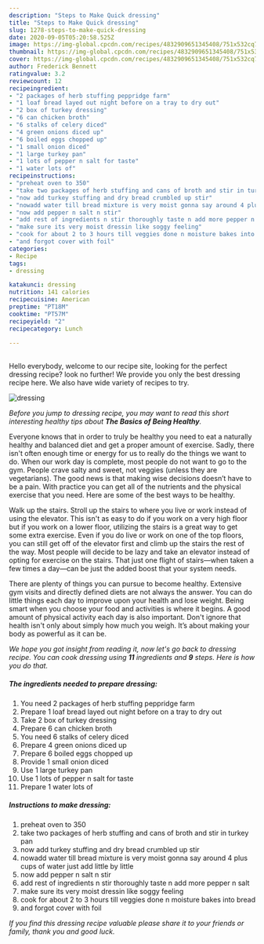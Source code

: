 ```yaml
---
description: "Steps to Make Quick dressing"
title: "Steps to Make Quick dressing"
slug: 1278-steps-to-make-quick-dressing
date: 2020-09-05T05:20:58.525Z
image: https://img-global.cpcdn.com/recipes/4832909651345408/751x532cq70/dressing-recipe-main-photo.jpg
thumbnail: https://img-global.cpcdn.com/recipes/4832909651345408/751x532cq70/dressing-recipe-main-photo.jpg
cover: https://img-global.cpcdn.com/recipes/4832909651345408/751x532cq70/dressing-recipe-main-photo.jpg
author: Frederick Bennett
ratingvalue: 3.2
reviewcount: 12
recipeingredient:
- "2 packages of herb stuffing peppridge farm"
- "1 loaf bread layed out night before on a tray to dry out"
- "2 box of turkey dressing"
- "6 can chicken broth"
- "6 stalks of celery diced"
- "4 green onions diced up"
- "6 boiled eggs chopped up"
- "1 small onion diced"
- "1 large turkey pan"
- "1 lots of pepper n salt for taste"
- "1 water lots of"
recipeinstructions:
- "preheat oven to 350"
- "take two packages of herb stuffing and cans of broth and stir in turkey pan"
- "now add turkey stuffing and dry bread crumbled up stir"
- "nowadd water till bread mixture is very moist gonna say around 4 plus cups of water just add little by little"
- "now add pepper n salt n stir"
- "add rest of ingredients n stir thoroughly taste n add more pepper n salt"
- "make sure its very moist dressin like soggy feeling"
- "cook for about 2 to 3 hours till veggies done n moisture bakes into bread"
- "and forgot cover with foil"
categories:
- Recipe
tags:
- dressing

katakunci: dressing 
nutrition: 141 calories
recipecuisine: American
preptime: "PT18M"
cooktime: "PT57M"
recipeyield: "2"
recipecategory: Lunch

---
```

<br>
Hello everybody, welcome to our recipe site, looking for the perfect dressing recipe? look no further! We provide you only the best dressing recipe here. We also have wide variety of recipes to try.
<br>


![dressing](https://img-global.cpcdn.com/recipes/4832909651345408/751x532cq70/dressing-recipe-main-photo.jpg)

<i>Before you jump to dressing recipe, you may want to read this short interesting healthy tips about <strong>The Basics of Being Healthy</strong>.</i>

Everyone knows that in order to truly be healthy you need to eat a naturally healthy and balanced diet and get a proper amount of exercise. Sadly, there isn't often enough time or energy for us to really do the things we want to do. When our work day is complete, most people do not want to go to the gym. People crave salty and sweet, not veggies (unless they are vegetarians). The good news is that making wise decisions doesn’t have to be a pain. With practice you can get all of the nutrients and the physical exercise that you need. Here are some of the best ways to be healthy.

Walk up the stairs. Stroll up the stairs to where you live or work instead of using the elevator. This isn't as easy to do if you work on a very high floor but if you work on a lower floor, utilizing the stairs is a great way to get some extra exercise. Even if you do live or work on one of the top floors, you can still get off of the elevator first and climb up the stairs the rest of the way. Most people will decide to be lazy and take an elevator instead of opting for exercise on the stairs. That just one flight of stairs—when taken a few times a day—can be just the added boost that your system needs. 

There are plenty of things you can pursue to become healthy. Extensive gym visits and directly defined diets are not always the answer. You can do little things each day to improve upon your health and lose weight. Being smart when you choose your food and activities is where it begins. A good amount of physical activity each day is also important. Don't ignore that health isn't only about simply how much you weigh. It’s about making your body as powerful as it can be. 


<i>We hope you got insight from reading it, now let's go back to dressing recipe. You can cook dressing using <strong>11</strong> ingredients and <strong>9</strong> steps. Here is how you do that.
</i>

##### The ingredients needed to prepare dressing:

1. You need 2 packages of herb stuffing peppridge farm
1. Prepare 1 loaf bread layed out night before on a tray to dry out
1. Take 2 box of turkey dressing
1. Prepare 6 can chicken broth
1. You need 6 stalks of celery diced
1. Prepare 4 green onions diced up
1. Prepare 6 boiled eggs chopped up
1. Provide 1 small onion diced
1. Use 1 large turkey pan
1. Use 1 lots of pepper n salt for taste
1. Prepare 1 water lots of


##### Instructions to make dressing:

1. preheat oven to 350
1. take two packages of herb stuffing and cans of broth and stir in turkey pan
1. now add turkey stuffing and dry bread crumbled up stir
1. nowadd water till bread mixture is very moist gonna say around 4 plus cups of water just add little by little
1. now add pepper n salt n stir
1. add rest of ingredients n stir thoroughly taste n add more pepper n salt
1. make sure its very moist dressin like soggy feeling
1. cook for about 2 to 3 hours till veggies done n moisture bakes into bread
1. and forgot cover with foil


<i>If you find this dressing recipe valuable please share it to your friends or family, thank you and good luck.</i>
